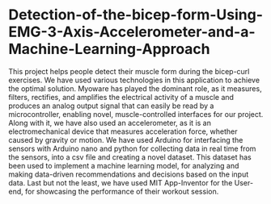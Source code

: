 # Detection-of-the-bicep-form-Using-EMG-3-Axis-Accelerometer-and-a-Machine-Learning-Approach
This project helps people detect their muscle form during the bicep-curl exercises. We have used various technologies in this application to achieve the optimal solution. Myoware has played the dominant role, as it measures, filters, rectifies, and amplifies the electrical activity of a muscle and produces an analog output signal that can easily be read by a microcontroller, enabling novel, muscle-controlled interfaces for our project. Along with it, we have also used an accelerometer, as it is an electromechanical device that measures acceleration force, whether caused by gravity or motion. We have used Arduino for interfacing the sensors with Arduino nano and python for collecting data in real time from the sensors, into a csv file and creating a novel dataset. This dataset has been used to implement a machine learning model, for analyzing and making data-driven recommendations and decisions based on the input data. Last but not the least, we have used MIT App-Inventor for the User-end, for showcasing the performance of their workout session.
